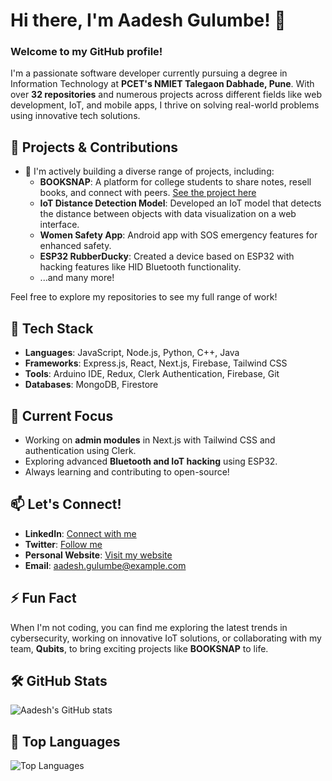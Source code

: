 # Hi there, I'm Aadesh Gulumbe! 👋

### Welcome to my GitHub profile!

I'm a passionate software developer currently pursuing a degree in Information Technology at **PCET's NMIET Talegaon Dabhade, Pune**. With over **32 repositories** and numerous projects across different fields like web development, IoT, and mobile apps, I thrive on solving real-world problems using innovative tech solutions.

## 🌟 Projects & Contributions
- 🚀 I'm actively building a diverse range of projects, including:
  - **BOOKSNAP**: A platform for college students to share notes, resell books, and connect with peers. [See the project here](https://github.com/Qubits/BOOKSNAP)
  - **IoT Distance Detection Model**: Developed an IoT model that detects the distance between objects with data visualization on a web interface.
  - **Women Safety App**: Android app with SOS emergency features for enhanced safety.
  - **ESP32 RubberDucky**: Created a device based on ESP32 with hacking features like HID Bluetooth functionality.
  - ...and many more!

Feel free to explore my repositories to see my full range of work!

## 🔧 Tech Stack
- **Languages**: JavaScript, Node.js, Python, C++, Java
- **Frameworks**: Express.js, React, Next.js, Firebase, Tailwind CSS
- **Tools**: Arduino IDE, Redux, Clerk Authentication, Firebase, Git
- **Databases**: MongoDB, Firestore

## 🔭 Current Focus
- Working on **admin modules** in Next.js with Tailwind CSS and authentication using Clerk.
- Exploring advanced **Bluetooth and IoT hacking** using ESP32.
- Always learning and contributing to open-source!

## 📫 Let's Connect!
- **LinkedIn**: [Connect with me](https://www.linkedin.com/in/aadesh-gulumbe)
- **Twitter**: [Follow me](https://twitter.com/yourtwitterhandle)
- **Personal Website**: [Visit my website](https://aadeshgulumbe.com)
- **Email**: aadesh.gulumbe@example.com

## ⚡ Fun Fact
When I'm not coding, you can find me exploring the latest trends in cybersecurity, working on innovative IoT solutions, or collaborating with my team, **Qubits**, to bring exciting projects like **BOOKSNAP** to life.

## 🛠️ GitHub Stats
![Aadesh's GitHub stats](https://github-readme-stats.vercel.app/api?username=AadeshGulumbe&show_icons=true&theme=radical)

## 🌱 Top Languages
![Top Languages](https://github-readme-stats.vercel.app/api/top-langs/?username=AadeshGulumbe&layout=compact&theme=radical)

